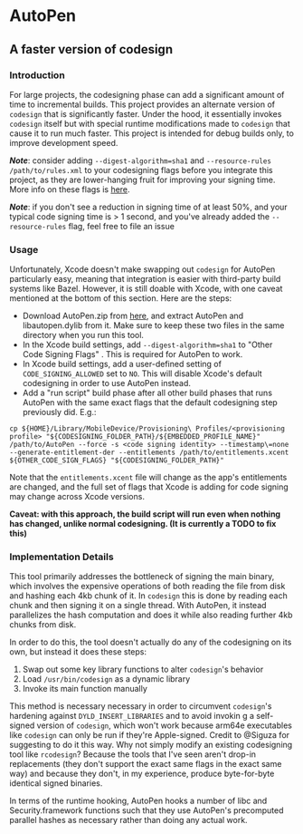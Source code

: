 # AutoPen
## A faster version of codesign

### Introduction

For large projects, the codesigning phase can add a significant amount of time to incremental builds. This project provides an alternate version of `codesign` that is significantly faster. Under the hood, it essentially invokes `codesign` itself but with special runtime modifications made to `codesign` that cause it to run much faster. This project is intended for debug builds only, to improve development speed.

***Note***: consider adding `--digest-algorithm=sha1` and `--resource-rules /path/to/rules.xml` to your codesigning flags before you integrate this project, as they are lower-hanging fruit for improving your signing time. More info on these flags is [here](https://eisel.me/signing).

***Note***: if you don't see a reduction in signing time of at least 50%, and your typical code signing time is > 1 second, and you've already added the `--resource-rules` flag, feel free to file an issue

### Usage

Unfortunately, Xcode doesn't make swapping out `codesign` for AutoPen particularly easy, meaning that integration is easier with third-party build systems like Bazel. However, it is still doable with Xcode, with one caveat mentioned at the bottom of this section. Here are the steps:

- Download AutoPen.zip from [here](https://github.com/michaeleisel/AutoPen/releases/latest), and extract AutoPen and libautopen.dylib from it. Make sure to keep these two files in the same directory when you run this tool.
- In the Xcode build settings, add `--digest-algorithm=sha1` to "Other Code Signing Flags" . This is required for AutoPen to work.
- In Xcode build settings, add a user-defined setting of `CODE_SIGNING_ALLOWED` set to `NO`. This will disable Xcode's default codesigning in order to use AutoPen instead.
- Add a "run script" build phase after all other build phases that runs AutoPen with the same exact flags that the default codesigning step previously did. E.g.: 
```
cp ${HOME}/Library/MobileDevice/Provisioning\ Profiles/<provisioning profile> "${CODESIGNING_FOLDER_PATH}/${EMBEDDED_PROFILE_NAME}"
/path/to/AutoPen --force -s <code signing identity> --timestamp\=none --generate-entitlement-der --entitlements /path/to/entitlements.xcent ${OTHER_CODE_SIGN_FLAGS} "${CODESIGNING_FOLDER_PATH}"
```

Note that the `entitlements.xcent` file will change as the app's entitlements are changed, and the full set of flags that Xcode is adding for code signing may change across Xcode versions.
 
__Caveat: with this approach, the build script will run even when nothing has changed, unlike normal codesigning. (It is currently a TODO to fix this)__

### Implementation Details

This tool primarily addresses the bottleneck of signing the main binary, which involves the expensive operations of both reading the file from disk and hashing each 4kb chunk of it. In `codesign` this is done by reading each chunk and then signing it on a single thread. With AutoPen, it instead parallelizes the hash computation and does it while also reading further 4kb chunks from disk.

In order to do this, the tool doesn't actually do any of the codesigning on its own, but instead it does these steps:
1. Swap out some key library functions to alter `codesign`'s behavior
2. Load `/usr/bin/codesign` as a dynamic library
3. Invoke its main function manually

This method is necessary necessary in order to circumvent `codesign`'s hardening against `DYLD_INSERT_LIBRARIES` and to avoid invokin g a self-signed version of `codesign`, which won't work because arm64e executables like `codesign` can only be run if they're Apple-signed. Credit to @Siguza for suggesting to do it this way. Why not simply modify an existing codesigning tool like `rcodesign`? Because the tools that I've seen aren't drop-in replacements (they don't support the exact same flags in the exact same way) and because they don't, in my experience, produce byte-for-byte identical signed binaries.

In terms of the runtime hooking, AutoPen hooks a number of libc and Security.framework functions such that they use AutoPen's precomputed parallel hashes as necessary rather than doing any actual work.
